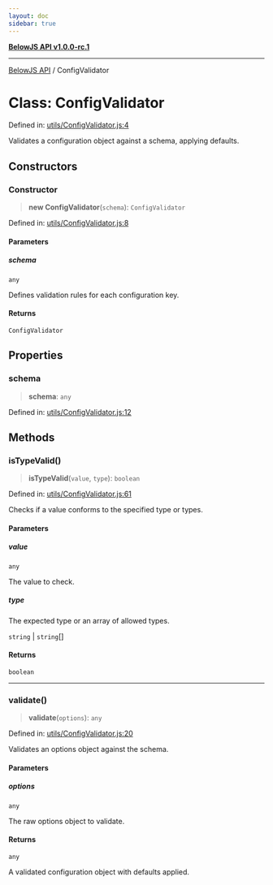 ```yaml
---
layout: doc
sidebar: true
---
```


[**BelowJS API v1.0.0-rc.1**](../README.md)

***

[BelowJS API](../globals.md) / ConfigValidator

# Class: ConfigValidator

Defined in: [utils/ConfigValidator.js:4](https://github.com/patrick-morrison/belowjs/blob/e0d2339359551c744ccd91c6c9a89c4c86b5b199/src/utils/ConfigValidator.js#L4)

Validates a configuration object against a schema, applying defaults.

## Constructors

### Constructor

> **new ConfigValidator**(`schema`): `ConfigValidator`

Defined in: [utils/ConfigValidator.js:8](https://github.com/patrick-morrison/belowjs/blob/e0d2339359551c744ccd91c6c9a89c4c86b5b199/src/utils/ConfigValidator.js#L8)

#### Parameters

##### schema

`any`

Defines validation rules for each configuration key.

#### Returns

`ConfigValidator`

## Properties

### schema

> **schema**: `any`

Defined in: [utils/ConfigValidator.js:12](https://github.com/patrick-morrison/belowjs/blob/e0d2339359551c744ccd91c6c9a89c4c86b5b199/src/utils/ConfigValidator.js#L12)

## Methods

### isTypeValid()

> **isTypeValid**(`value`, `type`): `boolean`

Defined in: [utils/ConfigValidator.js:61](https://github.com/patrick-morrison/belowjs/blob/e0d2339359551c744ccd91c6c9a89c4c86b5b199/src/utils/ConfigValidator.js#L61)

Checks if a value conforms to the specified type or types.

#### Parameters

##### value

`any`

The value to check.

##### type

The expected type or an array of allowed types.

`string` | `string`[]

#### Returns

`boolean`

***

### validate()

> **validate**(`options`): `any`

Defined in: [utils/ConfigValidator.js:20](https://github.com/patrick-morrison/belowjs/blob/e0d2339359551c744ccd91c6c9a89c4c86b5b199/src/utils/ConfigValidator.js#L20)

Validates an options object against the schema.

#### Parameters

##### options

`any`

The raw options object to validate.

#### Returns

`any`

A validated configuration object with defaults applied.
